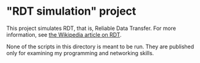 # "RDT simulation" project

This project simulates RDT, that is, Reliable Data Transfer. For more information, see [the Wikipedia article on RDT](https://en.wikipedia.org/wiki/Reliable_Data_Transfer).

None of the scripts in this directory is meant to be run. They are published only for examining my programming and networking skills.
